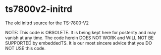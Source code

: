 # ts7800v2-initrd
The old initrd source for the TS-7800-V2

NOTE:  This code is OBSOLETE.  It is being kept here for posterity and may vanish at any time.  The code herein DOES NOT WORK and WILL NOT BE SUPPORTED 
by embeddedTS.  It is our most sincere advice that you DO NOT USE this code.
